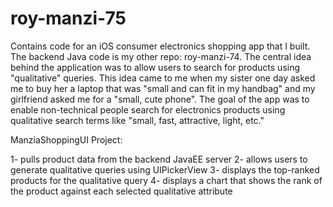 roy-manzi-75
============

Contains code for an iOS consumer electronics shopping app that I built. The backend Java code is my other repo: roy-manzi-74. The central idea behind the application was to allow users to search for products using "qualitative" queries. This idea came to me when my sister one day asked me to buy her a laptop that was "small and can fit in my handbag" and my girlfriend asked me for a "small, cute phone". The goal of the app was to enable non-technical people search for electronics products using qualitative search terms like "small, fast, attractive, light, etc."

ManziaShoppingUI Project:

1- pulls product data from the backend JavaEE server
2- allows users to generate qualitative queries using UIPickerView
3- displays the top-ranked products for the qualitative query
4- displays a chart that shows the rank of the product against each selected qualitative attribute
